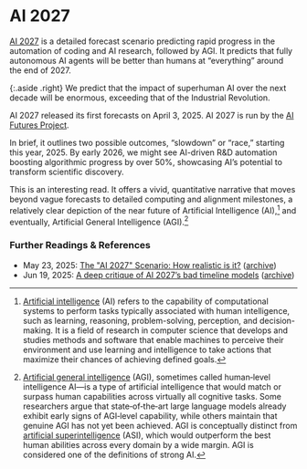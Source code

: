 # AI 2027

[AI 2027](https://ai-2027.com/) is a detailed forecast scenario predicting rapid progress in the automation of coding and AI research, followed by AGI. It predicts that fully autonomous AI agents will be better than humans at “everything” around the end of 2027.

{:.aside .right}
We predict that the impact of superhuman AI over the next decade will be enormous, exceeding that of the Industrial Revolution.

AI 2027 released its first forecasts on April 3, 2025. AI 2027 is run by the [AI Futures Project](https://ai-futures.org).

In brief, it outlines two possible outcomes, “slowdown” or “race,” starting this year, 2025. By early 2026, we might see AI-driven R&D automation boosting algorithmic progress by over 50%, showcasing AI’s potential to transform scientific discovery.

This is an interesting read. It offers a vivid, quantitative narrative that moves beyond vague forecasts to detailed computing and alignment milestones, a relatively clear depiction of the near future of Artificial Intelligence (AI),[^AI] and eventually, Artificial General Intelligence (AGI).[^AGI]

### Further Readings & References

- May 23, 2025: [The "AI 2027" Scenario: How realistic is it?](https://garymarcus.substack.com/p/the-ai-2027-scenario-how-realistic) ([archive](https://web.archive.org/web/20250522175005/https://garymarcus.substack.com/p/the-ai-2027-scenario-how-realistic))
- Jun 19, 2025: [A deep critique of AI 2027’s bad timeline models](https://www.lesswrong.com/posts/PAYfmG2aRbdb74mEp/a-deep-critique-of-ai-2027-s-bad-timeline-models) ([archive](https://web.archive.org/web/20250619232923/https://www.lesswrong.com/posts/PAYfmG2aRbdb74mEp/a-deep-critique-of-ai-2027-s-bad-timeline-models))


[^AI]: [Artificial intelligence](https://en.wikipedia.org/wiki/Artificial_intelligence) (AI) refers to the capability of computational systems to perform tasks typically associated with human intelligence, such as learning, reasoning, problem-solving, perception, and decision-making. It is a field of research in computer science that develops and studies methods and software that enable machines to perceive their environment and use learning and intelligence to take actions that maximize their chances of achieving defined goals.

[^AGI]: [Artificial general intelligence](https://en.wikipedia.org/wiki/Artificial_general_intelligence) (AGI), sometimes called human‑level intelligence AI—is a type of artificial intelligence that would match or surpass human capabilities across virtually all cognitive tasks. Some researchers argue that state‑of‑the‑art large language models already exhibit early signs of AGI‑level capability, while others maintain that genuine AGI has not yet been achieved. AGI is conceptually distinct from [artificial superintelligence](https://en.wikipedia.org/wiki/Artificial_superintelligence) (ASI), which would outperform the best human abilities across every domain by a wide margin. AGI is considered one of the definitions of strong AI.